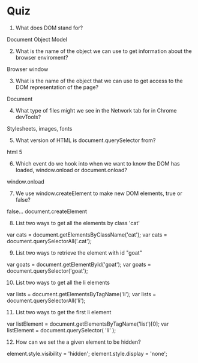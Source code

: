 # Quiz

1. What does DOM stand for?

Document Object Model

2. What is the name of the object we can use to get information about the browser enviroment?

Browser window

3. What is the name of the object that we can use to get access to the DOM representation of the page?

Document

4. What type of files might we see in the Network tab for in Chrome devTools?

Stylesheets, images, fonts

5. What version of HTML is document.querySelector from?

html 5

6. Which event do we hook into when we want to know the DOM has loaded, window.onload or document.onload?

window.onload

7. We use window.createElement to make new DOM elements, true or false?

false... document.createElement

8. List two ways to get all the elements by class 'cat'

var cats = document.getElementsByClassName('cat');
var cats = document.querySelectorAll('.cat');

9. List two ways to retrieve the element with id "goat"

var goats = document.getElementById('goat');
var goats = document.querySelector('goat');

10. List two ways to get all the li elements

var lists = document.getElementsByTagName('li'); 
var lists = document.querySelectorAll('li');

11. List two ways to get the first li element

var listElement = document.getElementsByTagName('list')[0];
var listElement = document.querySelector( 'li' );

12. How can we set the a given element to be hidden?

element.style.visibility = 'hidden';
element.style.display = 'none';




